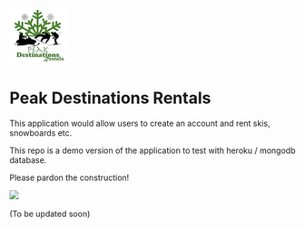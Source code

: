 
![GitHub Logo](/public/assets/images/gif/GitHub-Logo.gif)                 
             
# Peak Destinations Rentals

This application would allow users to create an account and rent skis, snowboards etc.

This repo is a demo version of the application to test with heroku / mongodb database. 

Please pardon the construction!

![](https://media.giphy.com/media/GNvOUgBvLzVwA/giphy.gif)

(To be updated soon)
